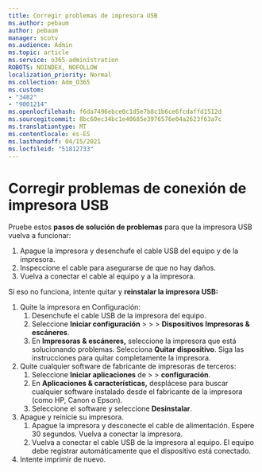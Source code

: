 ```yaml
---
title: Corregir problemas de impresora USB
ms.author: pebaum
author: pebaum
manager: scotv
ms.audience: Admin
ms.topic: article
ms.service: o365-administration
ROBOTS: NOINDEX, NOFOLLOW
localization_priority: Normal
ms.collection: Adm_O365
ms.custom:
- "3482"
- "9001214"
ms.openlocfilehash: f6da7496ebce0c1d5e7b8c1b6ce6fcdaffd1512d
ms.sourcegitcommit: 8bc60ec34bc1e40685e3976576e04a2623f63a7c
ms.translationtype: MT
ms.contentlocale: es-ES
ms.lasthandoff: 04/15/2021
ms.locfileid: "51812733"
---
```

# <a name="fix-usb-printer-connection-issues"></a>Corregir problemas de conexión de impresora USB

Pruebe estos **pasos de solución de problemas** para que la impresora USB vuelva a funcionar:

1. Apague la impresora y desenchufe el cable USB del equipo y de la impresora.
2. Inspeccione el cable para asegurarse de que no hay daños.
3. Vuelva a conectar el cable al equipo y a la impresora.

Si eso no funciona, intente quitar y **reinstalar la impresora USB:**

1. Quite la impresora en Configuración:
    1. Desenchufe el cable USB de la impresora del equipo.
    2. Seleccione **Iniciar configuración**  >    >    >  **Dispositivos Impresoras & escáneres**.
    3. En **Impresoras & escáneres,** seleccione la impresora que está solucionando problemas. Selecciona **Quitar dispositivo**. Siga las instrucciones para quitar completamente la impresora.
2. Quite cualquier software de fabricante de impresoras de terceros:
    1. Seleccione **Iniciar aplicaciones** de  >    >  **configuración**.
    2. En **Aplicaciones & características,** desplácese para buscar cualquier software instalado desde el fabricante de la impresora (como HP, Canon o Epson).
    3. Seleccione el software y seleccione **Desinstalar**.
3. Apague y reinicie su impresora.<br>
    1. Apague la impresora y desconecte el cable de alimentación. Espere 30 segundos. Vuelva a conectar la impresora.
    2. Vuelva a conectar el cable USB de la impresora al equipo. El equipo debe registrar automáticamente que el dispositivo está conectado.
4. Intente imprimir de nuevo.